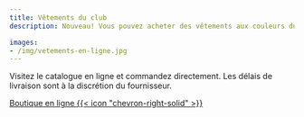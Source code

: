 ```yaml
---
title: Vêtements du club
description: Nouveau! Vous pouvez acheter des vêtements aux couleurs du club en ligne via la boutique de notre fournisseur, LDFS Sublimation.

images:
- /img/vetements-en-ligne.jpg
---
```


Visitez le catalogue en ligne et commandez directement. Les délais de livraison sont à la discrétion du fournisseur.

<a href="https://boutiqueldfs.ca/collections/club-dathletisme-corsaire-chaparral" target="_blank" class="btn btn-primary btn--block">Boutique en ligne {{< icon "chevron-right-solid" >}}</a>
